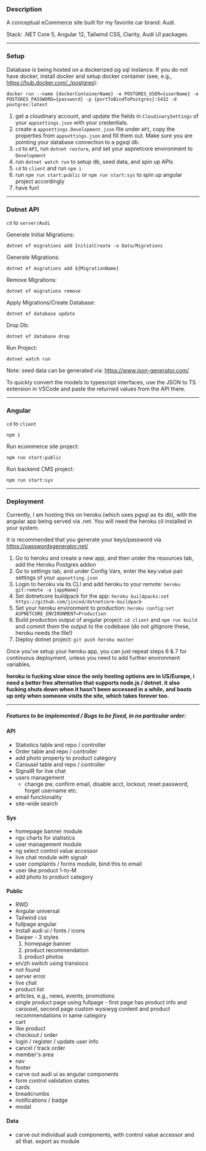 ### Description

A conceptual eCommerce site built for my favorite car brand: Audi.

Stack: .NET Core 5, Angular 12, Tailwind CSS, Clarity, Audi UI packages.

---

### Setup

Database is being hosted on a dockerized pg sql instance. If you do not have docker, install docker and setup docker container (see, e.g., https://hub.docker.com/_/postgres):

`docker run --name {dockerContainerName} -e POSTGRES_USER={userName} -e POSTGRES_PASSWORD={password} -p {portToBindToPostgres}:5432 -d postgres:latest`

1. get a cloudinary account, and update the fields in `CloudinarySettings` of your `appsettings.json` with your credentials.
2. create a `appsettings.Development.json` file under `API`, copy the properties from `appsettings.json` and fill them out. Make sure you are pointing your database connection to a pgsql db.
3. `cd` to `API`, run `dotnet restore`, and set your aspnetcore environment to `Development`
4. run `dotnet watch run` to setup db, seed data, and spin up APIs
5. `cd` to `client` and run `npm i`
6. run `npm run start:public` or `npm run start:sys` to spin up angular project accordingly
7. have fun!

---

### Dotnet API

`cd` to `server/Audi`

Generate Initial Migrations:

`dotnet ef migrations add InitialCreate -o Data/Migrations`

Generate Migrations:

`dotnet ef migrations add ${MigrationName}`

Remove Migrations:

`dotnet ef migrations remove`

Apply Migrations/Create Database:

`dotnet ef database update`

Drop Db:

`dotnet ef database drop`

Run Project:

`dotnet watch run`

Note: seed data can be generated via: https://www.json-generator.com/

To quickly convert the models to typescript interfaces, use the JSON to TS extension in VSCode and paste the returned values from the API there.

---

### Angular

`cd` to `client`

`npm i`

Run ecommerce site project:

`npm run start:public`

Run backend CMS project:

`npm run start:sys`

---

### Deployment

Currently, I am hosting this on heroku (which uses pgsql as its db), with the angular app being served via .net. You will need the heroku cli installed in your system.

It is recommended that you generate your keys/password via https://passwordsgenerator.net/

1. Go to heroku and create a new app, and then under the resources tab, add the Heroku Postgres addon
2. Go to settings tab, and under Config Vars, enter the key:value pair settings of your `appsetting.json`
3. Login to heroku via its CLI and add heroku to your remote: `heroku git:remote -a {appName}`
4. Set dotnetcore buildpack for the app: `heroku buildpacks:set https://github.com/jincod/dotnetcore-buildpack`
5. Set your heroku environment to production: `heroku config:set ASPNETCORE_ENVIRONMENT=Production`
6. Build production output of angular project: `cd client` and `npm run build` and commit them the output to the codebase (do not gitignore these, heroku needs the file!)
7. Deploy dotnet project: `git push heroku master`

Once you've setup your heroku app, you can just repeat steps 6 & 7 for continuous deployment, unless you need to add further environment variables.

**heroku is fucking slow since the only hosting options are in US/Europe, i need a better free alternative that supports node.js / dotnet.
it also fucking shuts down when it hasn't been accessed in a while, and boots up only when someone visits the site, which takes forever too.**

---
##### Features to be implemented / Bugs to be fixed, in no particular order:

#### API

- Statistics table and repo / controller
- Order table and repo / controller
- add photo property to product category
- Carousel table and repo / controller
- SignalR for live chat
- users management
  - change pw, confirm email, disable acct, lockout, reset password, forget username etc.
- email functionality
- site-wide search

#### Sys
- homepage banner module
- ngx charts for statistics
- user management module
- ng select control value accessor
- live chat module with signalr
- user complaints / forms module, bind this to email
- user like product 1-to-M
- add photo to product category

#### Public

- RWD
- Angular universal
- Tailwind css
- fullpage angular
- Install audi ui / fonts / icons
- Swiper - 3 styles
  1. homepage banner
  2. product recommendation
  3. product photos
- en/zh switch using transloco
- not found
- server error
- live chat
- product list
- articles, e.g., news, events, promotions
- single product page using fullpage - first page has product info and carousel, second page custom wysiwyg content and product recommendations in same category
- cart
- like product
- checkout / order
- login / register / update user info
- cancel / track order
- member's area
- nav
- footer
- carve out audi ui as angular components
- form control validation states
- cards
- breadcrumbs
- notifications / badge
- modal

#### Data

- carve out individual audi components, with control value accessor and all that. export as module